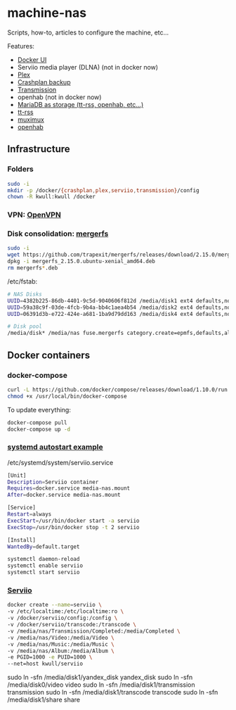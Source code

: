 # machine-nas
Scripts, how-to, articles to configure the machine, etc...

Features:
- [Docker UI](https://github.com/kevana/ui-for-docker)
- Serviio media player (DLNA) (not in docker now)
- [Plex](https://hub.docker.com/r/linuxserver/plex/)
- [Crashplan backup](https://github.com/JrCs/docker-crashplan)
- [Transmission](https://hub.docker.com/r/linuxserver/transmission/)
- openhab (not in docker now)
- [MariaDB as storage (tt-rss, openhab, etc...)](https://hub.docker.com/r/linuxserver/mariadb/)
- [tt-rss](https://hub.docker.com/r/linuxserver/tt-rss/)
- [muximux](https://hub.docker.com/r/linuxserver/muximux/)
- [openhab](https://hub.docker.com/r/openhab/openhab/)

## Infrastructure
### Folders
```sh
sudo -i
mkdir -p /docker/{crashplan,plex,serviio,transmission}/config
chown -R kwull:kwull /docker
```
### VPN: [OpenVPN](https://www.digitalocean.com/community/tutorials/how-to-set-up-an-openvpn-server-on-ubuntu-16-04) 
### Disk consolidation: [mergerfs](https://github.com/trapexit/mergerfs) 
```sh
sudo -i
wget https://github.com/trapexit/mergerfs/releases/download/2.15.0/mergerfs_2.15.0.ubuntu-xenial_amd64.deb
dpkg -i mergerfs_2.15.0.ubuntu-xenial_amd64.deb
rm mergerfs*.deb
```

/etc/fstab:
```sh
# NAS Disks
UUID=4382b225-86db-4401-9c5d-9040606f812d /media/disk1 ext4 defaults,noatime,nofail 0 2
UUID=59a38c9f-03de-4fcb-9b4a-bb4c1aea4b54 /media/disk2 ext4 defaults,noatime,nofail 0 2
UUID=06391d3b-e722-424e-a681-1ba9d79dd163 /media/disk4 ext4 defaults,noatime,nofail 0 2

# Disk pool
/media/disk* /media/nas fuse.mergerfs category.create=epmfs,defaults,allow_other,minfreespace=20G,fsname=mergerfsPool,func.getattr=newest,x-systemd.requires=media-disk1,x-systemd.requires=media-disk2,x-systemd.requires=media-disk4 0 00
```

## Docker containers

### docker-compose
```sh
curl -L https://github.com/docker/compose/releases/download/1.10.0/run.sh > /usr/local/bin/docker-compose
chmod +x /usr/local/bin/docker-compose
```

To update everything:
```sh
docker-compose pull
docker-compose up -d
```

### [systemd autostart example](https://docs.docker.com/engine/admin/host_integration/)

/etc/systemd/system/serviio.service
```sh
[Unit]
Description=Serviio container
Requires=docker.service media-nas.mount
After=docker.service media-nas.mount

[Service]
Restart=always
ExecStart=/usr/bin/docker start -a serviio
ExecStop=/usr/bin/docker stop -t 2 serviio

[Install]
WantedBy=default.target
```
```sh
systemctl daemon-reload
systemctl enable serviio
systemctl start serviio
```

### [Serviio](https://github.com/Kwull/docker-serviio)

```sh
docker create --name=serviio \
-v /etc/localtime:/etc/localtime:ro \
-v /docker/serviio/config:/config \
-v /docker/serviio/transcode:/transcode \
-v /media/nas/Transmission/Completed:/media/Completed \
-v /media/nas/Video:/media/Video \
-v /media/nas/Music:/media/Music \
-v /media/nas/Album:/media/Album \
-e PGID=1000 -e PUID=1000 \
--net=host kwull/serviio
```
sudo ln -sfn /media/disk1/yandex_disk yandex_disk
sudo ln -sfn /media/disk0/video video
sudo ln -sfn /media/disk1/transmission transmission
sudo ln -sfn /media/disk1/transcode transcode
sudo ln -sfn /media/disk1/share share
